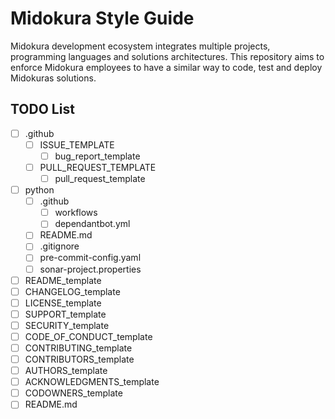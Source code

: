 # Midokura Style Guide

Midokura development ecosystem integrates multiple projects, programming languages and solutions architectures. This repository aims to enforce Midokura employees to have a similar way to code, test and deploy Midokuras solutions.

## TODO List

- [ ] .github
    - [ ] ISSUE_TEMPLATE
        - [ ] bug_report_template
    - [ ] PULL_REQUEST_TEMPLATE
        - [ ] pull_request_template
- [ ] python
    - [ ] .github
        - [ ] workflows
        - [ ] dependantbot.yml
    - [ ] README.md
    - [ ] .gitignore
    - [ ] pre-commit-config.yaml
    - [ ] sonar-project.properties
- [ ] README_template
- [ ] CHANGELOG_template
- [ ] LICENSE_template
- [ ] SUPPORT_template
- [ ] SECURITY_template
- [ ] CODE_OF_CONDUCT_template
- [ ] CONTRIBUTING_template
- [ ] CONTRIBUTORS_template
- [ ] AUTHORS_template
- [ ] ACKNOWLEDGMENTS_template
- [ ] CODOWNERS_template
- [ ] README.md